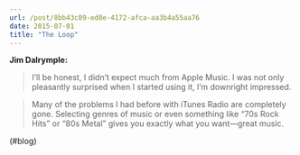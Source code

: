 ```yaml
---
url: /post/8bb43c09-ed0e-4172-afca-aa3b4a55aa76
date: 2015-07-01
title: "The Loop"
---
```


**Jim Dalrymple:**



> I’ll be honest, I didn’t expect much from Apple Music. I was not only pleasantly surprised when I started using it, I’m downright impressed.

    

> Many of the problems I had before with iTunes Radio are completely gone. Selecting genres of music or even something like “70s Rock Hits” or “80s Metal” gives you exactly what you want—great music. 



(#blog)
